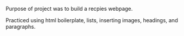 Purpose of project was to build a recpies webpage. 

Practiced using html boilerplate, lists, inserting images, headings, and paragraphs. 